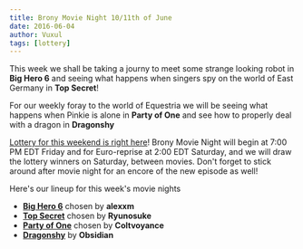 ```yaml
---
title: Brony Movie Night 10/11th of June
date: 2016-06-04
author: Vuxul
tags: [lottery]
---
```


This week we shall be taking a journy to meet some strange looking robot in **Big Hero 6** and seeing what happens when singers spy on the world of East Germany in **Top Secret**! 

For our weekly foray to the world of Equestria we will be seeing what happens when Pinkie is alone in **Party of One** and see how to properly deal with a dragon in **Dragonshy**

[Lottery for this weekend is right here][lotto]! Brony Movie Night will begin at 7:00 PM EDT Friday and for Euro-reprise at 2:00 EDT Saturday, and we will draw the lottery winners on Saturday, between movies. Don't forget to stick around after movie night for an encore of the new episode as well!

Here's our lineup for this week's movie nights

 - **[Big Hero 6][m1]** chosen by **alexxm**
 - **[Top Secret][m2]** chosen by **Ryunosuke**
 - **[Party of One][p1]** chosen by **Coltvoyance**
 - **[Dragonshy][p2]** by **Obsidian**

[m1]: http://www.imdb.com/title/tt2245084/
[m2]: http://www.imdb.com/title/tt0088286/
[p1]: http://www.imdb.com/title/tt1880664/?ref_=fn_al_tt_2
[p2]: http://www.imdb.com/title/tt1832714/?ref_=fn_al_tt_1
[lotto]: https://bronystate.typeform.com/to/cq5pg1
